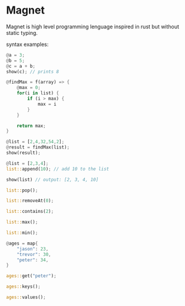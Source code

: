 # Magnet
Magnet is high level programming lenguage inspired in rust but without static typing.

syntax examples:
```rust
@a = 3;
@b = 5;
@c = a + b;
show(c); // prints 8
```

```rust
@findMax = f(array) => {
    @max = 0;
    for(i in list) {
        if (i > max) {
            max = i
        }
    }

    return max;
}

@list = [2,4,32,54,2];
@result = findMax(list);
show(result);
```

```rust
@list = [2,3,4];
list::append(10); // add 10 to the list

show(list) // output: [2, 3, 4, 10]

list::pop();

list::removeAt(0);

list::contains(2);

list::max();

list::min();
```

```rust
@ages = map{
    "jason": 23,
    "trevor": 30,
    "peter": 34,
}

ages::get("peter");

ages::keys();

ages::values();
```


